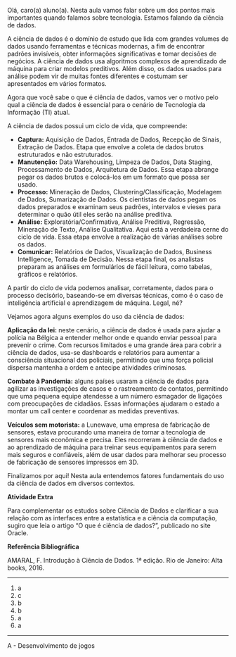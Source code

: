 Olá, caro(a) aluno(a). Nesta aula vamos falar sobre um dos pontos mais importantes quando falamos sobre tecnologia. Estamos falando da ciência de dados.  
  
A ciência de dados é o domínio de estudo que lida com grandes volumes de dados usando ferramentas e técnicas modernas, a fim de encontrar padrões invisíveis, obter informações significativas e tomar decisões de negócios. A ciência de dados usa algoritmos complexos de aprendizado de máquina para criar modelos preditivos. Além disso, os dados usados para análise podem vir de muitas fontes diferentes e costumam ser apresentados em vários formatos.  
  
Agora que você sabe o que é ciência de dados, vamos ver o motivo pelo qual a ciência de dados é essencial para o cenário de Tecnologia da Informação (TI) atual.  
  
A ciência de dados possui um ciclo de vida, que compreende:  

- **Captura:** Aquisição de Dados, Entrada de Dados, Recepção de Sinais, Extração de Dados. Etapa que envolve a coleta de dados brutos estruturados e não estruturados.
- **Manutenção:** Data Warehousing, Limpeza de Dados, Data Staging, Processamento de Dados, Arquitetura de Dados. Essa etapa abrange pegar os dados brutos e colocá-los em um formato que possa ser usado.
- **Processo:** Mineração de Dados, Clustering/Classificação, Modelagem de Dados, Sumarização de Dados. Os cientistas de dados pegam os dados preparados e examinam seus padrões, intervalos e vieses para determinar o quão útil eles serão na análise preditiva.
- **Análise:** Exploratória/Confirmativa, Análise Preditiva, Regressão, Mineração de Texto, Análise Qualitativa. Aqui está a verdadeira cerne do ciclo de vida. Essa etapa envolve a realização de várias análises sobre os dados.
- **Comunicar:** Relatórios de Dados, Visualização de Dados, Business Intelligence, Tomada de Decisão. Nessa etapa final, os analistas preparam as análises em formulários de fácil leitura, como tabelas, gráficos e relatórios.​​  
    

A partir do ciclo de vida podemos analisar, corretamente, dados para o processo decisório, baseando-se em diversas técnicas, como é o caso de inteligência artificial e aprendizagem de máquina. Legal, né?  
  
Vejamos agora alguns exemplos do uso da ciência de dados:  
  

**Aplicação da lei:** neste cenário, a ciência de dados é usada para ajudar a polícia na Bélgica a entender melhor onde e quando enviar pessoal para prevenir o crime. Com recursos limitados e uma grande área para cobrir a ciência de dados, usa-se dashboards e relatórios para aumentar a consciência situacional dos policiais, permitindo que uma força policial dispersa mantenha a ordem e antecipe atividades criminosas.  
  
**Combate à Pandemia:** alguns países usaram a ciência de dados para agilizar as investigações de casos e o rastreamento de contatos, permitindo que uma pequena equipe atendesse a um número esmagador de ligações com preocupações de cidadãos. Essas informações ajudaram o estado a montar um call center e coordenar as medidas preventivas.  
  
**Veículos sem motorista:** a Lunewave, uma empresa de fabricação de sensores, estava procurando uma maneira de tornar a tecnologia de sensores mais econômica e precisa. Eles recorreram à ciência de dados e ao aprendizado de máquina para treinar seus equipamentos para serem mais seguros e confiáveis, além de usar dados para melhorar seu processo de fabricação de sensores impressos em 3D.  
  
Finalizamos por aqui! Nesta aula entendemos fatores fundamentais do uso da ciência de dados em diversos contextos.  

**Atividade Extra**  
  
Para complementar os estudos sobre Ciência de Dados e clarificar a sua relação com as interfaces entre a estatística e a ciência da computação, sugiro que leia o artigo “O que é ciência de dados?”, publicado no site Oracle.  
  
  
**Referência Bibliográfica**  
  
AMARAL, F. Introdução à Ciência de Dados. 1ª edição. Rio de Janeiro: Alta books, 2016.

--- 

1. a
2. c
3. b
4. b
5. a
6. a

---
A - Desenvolvimento de jogos
